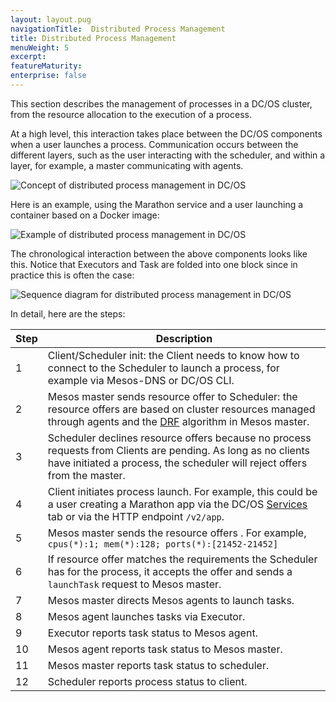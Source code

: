 ```yaml
---
layout: layout.pug
navigationTitle:  Distributed Process Management
title: Distributed Process Management
menuWeight: 5
excerpt:
featureMaturity:
enterprise: false
---
```


<!-- This source repo for this topic is https://github.com/dcos/dcos-docs -->


This section describes the management of processes in a DC/OS cluster, from the resource allocation to the execution of a process.

At a high level, this interaction takes place between the DC/OS components when a user launches a process. Communication occurs between the different layers, such as the user interacting with the scheduler, and within a layer, for example, a master communicating with agents.

![Concept of distributed process management in DC/OS](/docs/1.11/img/dcos-architecture-distributed-process-management-concept.png)

Here is an example, using the Marathon service and a user launching a container based on a Docker image:

![Example of distributed process management in DC/OS](/docs/1.11/img/dcos-architecture-distributed-process-management-example.png)

The chronological interaction between the above components looks like this. Notice that Executors and Task are folded into one block since in practice this is often the case:

![Sequence diagram for distributed process management in DC/OS](/docs/1.11/img/dcos-architecture-distributed-process-management-seq-diagram.png)

In detail, here are the steps:

<table class="table">
<thead>
<tr>
<th>Step</th>
<th>Description</th>
</tr>
</thead>
<tbody>
<tr>
<td>1</td>
<td>Client/Scheduler init: the Client needs to know how to connect to the Scheduler to launch a process, for example via Mesos-DNS or DC/OS CLI.</td>
</tr>
<tr>
<td>2</td>
<td>Mesos master sends resource offer to Scheduler: the resource offers are based on cluster resources managed through agents and the <a href="https://www.cs.berkeley.edu/~alig/papers/drf.pdf">DRF</a> algorithm in Mesos master.</td>
</tr>
<tr>
<td>3</td>
<td>Scheduler declines resource offers because no process requests from Clients are pending. As long as no clients have initiated a process, the scheduler will reject offers from the master.</td>
</tr>
<tr>
<td>4</td>
<td>Client initiates process launch. For example, this could be a user creating a Marathon app via the DC/OS <a href="/docs/1.11/gui/">Services</a> tab or via the HTTP endpoint <code>/v2/app</code>.</td>
</tr>
<tr>
<td>5</td>
<td>Mesos master sends the resource offers . For example, <code>cpus(*):1; mem(*):128; ports(*):[21452-21452]</code></td>
</tr>
<tr>
<td>6</td>
<td>If resource offer matches the requirements the Scheduler has for the process, it accepts the offer and sends a <code>launchTask</code> request to Mesos master.</td>
</tr>
<tr>
<td>7</td>
<td>Mesos master directs Mesos agents to launch tasks.</td>
</tr>
<tr>
<td>8</td>
<td>Mesos agent launches tasks via Executor.</td>
</tr>
<tr>
<td>9</td>
<td>Executor reports task status to Mesos agent.</td>
</tr>
<tr>
<td>10</td>
<td>Mesos agent reports task status to Mesos master.</td>
</tr>
<tr>
<td>11</td>
<td>Mesos master reports task status to scheduler.</td>
</tr>
<tr>
<td>12</td>
<td>Scheduler reports process status to client.</td>
</tr>
</tbody>
</table>

[auth]: /docs/1.11/security/
[components]: /docs/1.11/overview/architecture/components/
